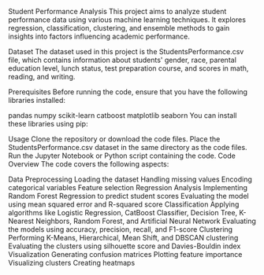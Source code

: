 Student Performance Analysis
This project aims to analyze student performance data using various machine learning techniques. It explores regression, classification, clustering, and ensemble methods to gain insights into factors influencing academic performance.

Dataset
The dataset used in this project is the StudentsPerformance.csv file, which contains information about students' gender, race, parental education level, lunch status, test preparation course, and scores in math, reading, and writing.

Prerequisites
Before running the code, ensure that you have the following libraries installed:

pandas
numpy
scikit-learn
catboost
matplotlib
seaborn
You can install these libraries using pip:

Usage
Clone the repository or download the code files.
Place the StudentsPerformance.csv dataset in the same directory as the code files.
Run the Jupyter Notebook or Python script containing the code.
Code Overview
The code covers the following aspects:

Data Preprocessing
Loading the dataset
Handling missing values
Encoding categorical variables
Feature selection
Regression Analysis
Implementing Random Forest Regression to predict student scores
Evaluating the model using mean squared error and R-squared score
Classification
Applying algorithms like Logistic Regression, CatBoost Classifier, Decision Tree, K-Nearest Neighbors, Random Forest, and Artificial Neural Network
Evaluating the models using accuracy, precision, recall, and F1-score
Clustering
Performing K-Means, Hierarchical, Mean Shift, and DBSCAN clustering
Evaluating the clusters using silhouette score and Davies-Bouldin index
Visualization
Generating confusion matrices
Plotting feature importance
Visualizing clusters
Creating heatmaps

